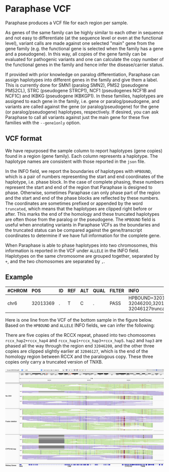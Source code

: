 # Paraphase VCF

Paraphase produces a VCF file for each region per sample.

As genes of the same family can be highly similar to each other in sequence and not easy to differentiate (at the sequence level or even at the functional level), variant calls are made against one selected "main" gene from the gene family (e.g. the functional gene is selected when the family has a gene and a pseudogene). In this way, all copies of the gene family can be evaluated for pathogenic variants and one can calculate the copy number of the functional genes in the family and hence infer the disease/carrier status.

If provided with prior knowledge on paralog differentiation, Paraphase can assign haplotypes into different genes in the family and give them a label. This is currently done for SMN1 (paralog SMN2), PMS2 (pseudogene PMS2CL), STRC (pseudogene STRCP1), NCF1 (pseudogenes NCF1B and NCF1C) and IKBKG (pseudogene IKBKGP1). In these families, haplotypes are assigned to each gene in the family, i.e. gene or paralog/pseudogene, and variants are called against the gene (or paralog/pseudogene) for the gene (or paralog/pseudogene) haplotypes, respectively. If desired, you can ask Paraphase to call all variants against just the main gene for these five families with the `--gene1only` option.

## VCF format

We have repurposed the sample column to report haplotypes (gene copies) found in a region (gene family). Each column represents a haplotype. The haplotype names are consistent with those reported in the `json` file. 

In the INFO field, we report the boundaries of haplotypes with `HPBOUND`, which is a pair of numbers representing the start and end coordinates of the haplotype, i.e. phase block. In the case of complete phasing, these numbers represent the start and end of the region that Paraphase is designed to phase. Otherwise, sometimes Paraphase can only phase part of the region and the start and end of the phase blocks are reflected by these numbers. The coordinates are sometimes prefixed or appended by the word `truncated`, which means that the haplotypes are clipped right before or after. This marks the end of the homology and these truncated haplotypes are often those from the paralog or the pseudogene. The `HPBOUND` field is useful when annotating variants in Paraphase VCFs as the boundaries and the truncated status can be compared against the gene/transcript coordinates to determine if we have full information for the complete gene.

When Paraphase is able to phase haplotypes into two chromosomes, this information is reported in the VCF under `ALLELE` in the INFO field. Haplotypes on the same chromosome are grouped together, separated by `+`, and the two chomosomes are separated by `,`.


## Example

| #CHROM | POS      | ID | REF | ALT | QUAL | FILTER | INFO                                                                                                                                                                                  | FORMAT   | rccx_hap1 | rccx_hap2 | rccx_hap3 | rccx_hap4 | rccx_hap5 |
| :------| :------- | :- | :-- | :-- | :--- | :----- | :------------------------------------------------------------------------------------------------------------------------------------------------------------------------------------ | :--------| :---------| :---------| :---------| :---------| :---------|
| chr6   | 32013369 | .  | T   | C   | .    | PASS   | HPBOUND=32013300-32046127truncated,32013300-32046200,32013300-32046200,32013300-32046127truncated,32013300-32046127truncated;ALLELE=rccx_hap2+rccx_hap4,rccx_hap1+rccx_hap3+rccx_hap5 | GT:DP:AD | 1:19:0,19 | 1:24:0,24 | 1:23:0,23 | 0:21:21,0 | 0:23:23,0 |

Here is one line from the VCF of the bottom sample in the figure below. Based on the `HPBOUND` and `ALLELE` INFO fields, we can infer the following:

There are five copies of the RCCX repeat, phased into two chomosomes `rccx_hap2+rccx_hap4` and `rccx_hap1+rccx_hap3+rccx_hap5`. `hap2` and `hap3` are phased all the way through the region end `32046200`, and the other three copies are clipped slightly earlier at `32046127`, which is the end of the homology region between RCCX and the paralogous copy. These three copies only carry a truncated version of TNXB.


![RCCX examples](figures/RCCX.png)

